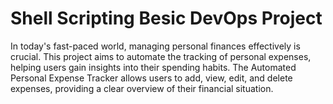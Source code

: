 # Shell Scripting Besic DevOps Project
In today's fast-paced world, managing personal finances effectively is crucial. This project aims to automate the tracking of personal expenses, helping users gain insights into their spending habits. The Automated Personal Expense Tracker allows users to add, view, edit, and delete expenses, providing a clear overview of their financial situation.
